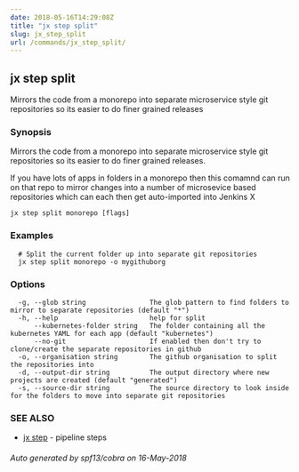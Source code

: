 ```yaml
---
date: 2018-05-16T14:29:08Z
title: "jx step split"
slug: jx_step_split
url: /commands/jx_step_split/
---
```

## jx step split

Mirrors the code from a monorepo into separate microservice style git repositories so its easier to do finer grained releases

### Synopsis

Mirrors the code from a monorepo into separate microservice style git repositories so its easier to do finer grained releases. 

If you have lots of apps in folders in a monorepo then this comamnd can run on that repo to mirror changes into a number of microsevice based repositories which can each then get auto-imported into Jenkins X

```
jx step split monorepo [flags]
```

### Examples

```
  # Split the current folder up into separate git repositories
  jx step split monorepo -o mygithuborg
```

### Options

```
  -g, --glob string                The glob pattern to find folders to mirror to separate repositories (default "*")
  -h, --help                       help for split
      --kubernetes-folder string   The folder containing all the kubernetes YAML for each app (default "kubernetes")
      --no-git                     If enabled then don't try to clone/create the separate repositories in github
  -o, --organisation string        The github organisation to split the repositories into
  -d, --output-dir string          The output directory where new projects are created (default "generated")
  -s, --source-dir string          The source directory to look inside for the folders to move into separate git repositories
```

### SEE ALSO

* [jx step](/commands/jx_step/)	 - pipeline steps

###### Auto generated by spf13/cobra on 16-May-2018
